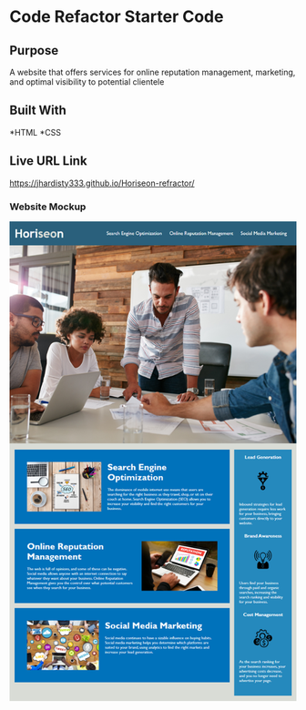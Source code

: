 # Code Refactor Starter Code

## Purpose
A website that offers services for online reputation management, marketing, and optimal visibility to potential clientele 

## Built With
*HTML *CSS

## Live URL Link
https://jhardisty333.github.io/Horiseon-refractor/

### Website Mockup
 <img src="./assets/images/Horiseon-demo.png" alt="" />
